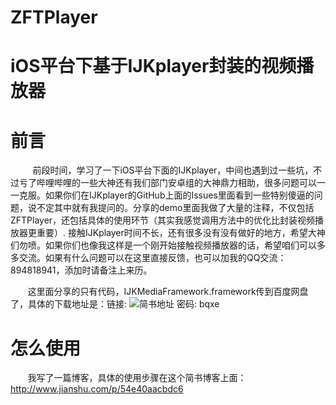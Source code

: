  # ZFTPlayer
iOS平台下基于IJKplayer封装的视频播放器
==================================
前言
===

   &#160; &#160; &#160; &#160;前段时间，学习了一下iOS平台下面的IJKplayer，中间也遇到过一些坑，不过亏了哔哩哔哩的一些大神还有我们部门安卓组的大神鼎力相助，很多问题可以一一克服。如果你们在IJKplayer的GitHub上面的Issues里面看到一些特别傻逼的问题，说不定其中就有我提问的。分享的demo里面我做了大量的注释，不仅包括ZFTPlayer，还包括具体的使用环节（其实我感觉调用方法中的优化比封装视频播放器更重要）. 接触IJKplayer时间不长，还有很多没有没有做好的地方，希望大神们勿喷。如果你们也像我这样是一个刚开始接触视频播放器的话，希望咱们可以多多交流。如果有什么问题可以在这里直接反馈，也可以加我的QQ交流：894818941，添加时请备注上来历。
   
  &#160; &#160; &#160; &#160;这里面分享的只有代码，IJKMediaFramework.framework传到百度网盘了，具体的下载地址是：链接: ![简书地址](https://pan.baidu.com/s/1pLbjpDT) 密码: bqxe
 
怎么使用
======

&#160; &#160; &#160; &#160;我写了一篇博客，具体的使用步骤在这个简书博客上面：http://www.jianshu.com/p/54e40aacbdc6


